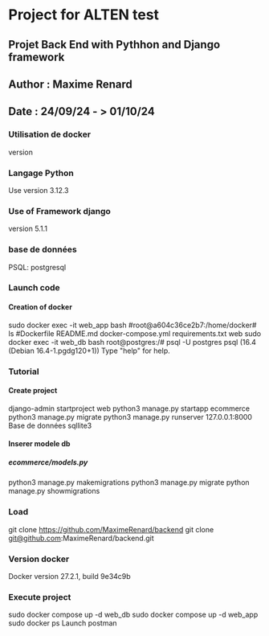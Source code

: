 # Project for ALTEN test
## Projet Back End with Pythhon and Django framework
## Author : Maxime Renard
## Date : 24/09/24 - > 01/10/24

### Utilisation de docker
version
### Langage Python 
Use version 3.12.3
### Use of Framework django
version 5.1.1
### base de données 
PSQL: postgresql

### Launch code 
#### Creation of docker
sudo docker exec -it web_app bash
#root@a604c36ce2b7:/home/docker# ls
#Dockerfile  README.md  docker-compose.yml  requirements.txt  web
sudo docker exec -it web_db bash
root@postgres:/# psql -U postgres
psql (16.4 (Debian 16.4-1.pgdg120+1))
Type "help" for help.
### Tutorial 
#### Create project
django-admin startproject web
python3 manage.py startapp ecommerce
python3 manage.py migrate
python3 manage.py runserver 127.0.0.1:8000
Base de données sqllite3 
#### Inserer modele db
##### ecommerce/models.py
python3 manage.py makemigrations
python3 manage.py migrate
python manage.py showmigrations
### Load
git clone https://github.com/MaximeRenard/backend
git clone git@github.com:MaximeRenard/backend.git
### Version docker
Docker version 27.2.1, build 9e34c9b
### Execute project
sudo docker compose up -d web_db
sudo docker compose up -d web_app
sudo docker ps
Launch postman


